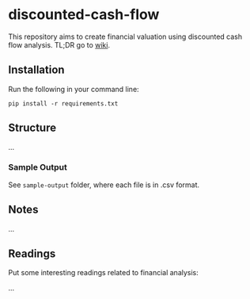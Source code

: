 # discounted-cash-flow

This repository aims to create financial valuation using discounted cash flow analysis. TL;DR go to [wiki](https://github.com/ledwindra/discounted-cash-flow/wiki).

## Installation

Run the following in your command line:

```
pip install -r requirements.txt
```

## Structure

...

### Sample Output

See ```sample-output``` folder, where each file is in .csv format.

## Notes

...

## Readings

Put some interesting readings related to financial analysis:

...
